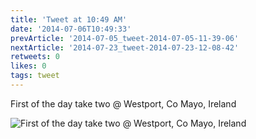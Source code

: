 ```yaml
---
title: 'Tweet at 10:49 AM'
date: '2014-07-06T10:49:33'
prevArticle: '2014-07-05_tweet-2014-07-05-11-39-06'
nextArticle: '2014-07-23_tweet-2014-07-23-12-08-42'
retweets: 0
likes: 0
tags: tweet
---
```

First of the day take two @ Westport, Co Mayo, Ireland

![First of the day take two @ Westport, Co Mayo, Ireland](/images/insta_03.jpg "First of the day take two @ Westport, Co Mayo, Ireland")